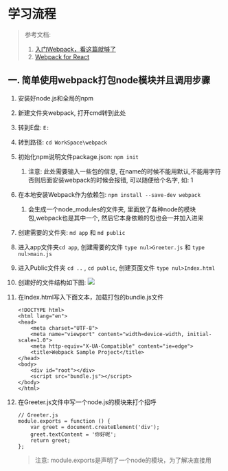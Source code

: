 ﻿# 学习流程
> 参考文档: 
>   1. [入门Webpack，看这篇就够了](http://www.jianshu.com/p/42e11515c10f)
>    2. [Webpack for React](http://www.pro-react.com/materials/appendixA/)

## 一. 简单使用webpack打包node模块并且调用步骤
1. 安装好node.js和全局的npm
2. 新建文件夹webpack, 打开cmd转到此处
3. 转到E盘: `E:`
4. 转到路径: `cd WorkSpace\webpack`
5. 初始化npm说明文件package.json: `npm init`
    1. 注意: 此处需要输入一些包的信息, 在name的时候不能用默认,不能用字符 否则后面安装webpack的时候会报错, 可以随便给个名字, 如: 1
6. 在本地安装Webpack作为依赖包: `npm install --save-dev webpack`
    1. 会生成一个node_modules的文件夹, 里面放了各种node的模块包,webpack也是其中一个, 然后它本身依赖的包也会一并加入进来
7. 创建需要的文件夹: `md app` 和 `md public`
8. 进入app文件夹`cd app`, 创建需要的文件 `type nul>Greeter.js` 和 `type nul>main.js`
9. 进入Public文件夹 `cd ..` , `cd public`, 创建页面文件 `type nul>Index.html`
10. 创建好的文件结构如下图:
    ![](http://i4.buimg.com/588926/50ff1684a4a29f4e.png)
11. 在Index.html写入下面文本，加载打包的bundle.js文件
    ```
    <!DOCTYPE html>
    <html lang="en">
    <head>
        <meta charset="UTF-8">
        <meta name="viewport" content="width=device-width, initial-scale=1.0">
        <meta http-equiv="X-UA-Compatible" content="ie=edge">
        <title>Webpack Sample Project</title>
    </head>
    <body>
        <div id="root"></div>
        <script src="bundle.js"></script>
    </body>
    </html>
    ```
12. 在Greeter.js文件中写一个node.js的模块来打个招呼
    ```
    // Greeter.js
    module.exports = function () {
        var greet = document.createElement('div');
        greet.textContent = '你好呢';
        return greet;
    };
    ```
    > 注意: module.exports是声明了一个node的模块，为了解决直接用<script>来引用没有命名空间的尴尬, 详细参考： [node.js module初步理解](http://www.cnblogs.com/dolphinX/p/3485260.html)
    
13. 在main.js里获取Greeter模块插入页面,实际上就是调用了greeter的函数
    ```
    // main.js
    var greeter = require('./Greeter.js');
    document.getElementById('root').appendChild(greeter());
    ```
    
14. 开始用webpack指定入口文件， 并打包所有依赖的js文件到指定文件
    ```
    E:/workspace/webpack/node_modules/.bin/webpack app/main.js public/bundle.js
    ```
    ![](http://i4.buimg.com/588926/1108d6c8ca77762e.png)
    > 注意, 如果不是全局安装的webpack, 这里需要用绝对路径来使用webpack命令， 第一个参数(app/main.js)就是用来指定入口文件， 而第二个参数(public/bundle.js)则是用来把依赖的所有js文件打包到这个bundle.js文件
    
15. 我们来调试下压缩的bundle.js, 看下执行顺序以及怎么执行依赖模块的

    ```js
    /******/ (function(modules) { // webpackBootstrap ----------------------------------    第一步   -----------
    /******/ 	// The module cache
    /******/ 	var installedModules = {};
    /******/
    /******/ 	// The require function
    /******/ 	function __webpack_require__(moduleId) {
    /******/
    /******/ 		// Check if module is in cache  -------------------------------  第四步  --------------
    /******/ 		if(installedModules[moduleId]) {
    /******/ 			return installedModules[moduleId].exports;
    /******/ 		}
    /******/ 		// Create a new module (and put it into the cache)
    /******/ 		var module = installedModules[moduleId] = {
    /******/ 			i: moduleId,
    /******/ 			l: false,
    /******/ 			exports: {}
    /******/ 		};
    /******/
    /******/ 		// Execute the module function
    /******/ 		modules[moduleId].call(module.exports, module, module.exports, __webpack_require__);
    /******/
    /******/ 		// Flag the module as loaded
    /******/ 		module.l = true;
    /******/
    /******/ 		// Return the exports of the module
    /******/ 		return module.exports;
    /******/ 	}
    /******/
    /******/
    /******/ 	// expose the modules object (__webpack_modules__) --------------------    第二步  -------------
    /******/ 	__webpack_require__.m = modules;
    /******/
    /******/ 	// expose the module cache
    /******/ 	__webpack_require__.c = installedModules;
    /******/
    /******/ 	// identity function for calling harmony imports with the correct context
    /******/ 	__webpack_require__.i = function(value) { return value; };
    /******/
    /******/ 	// define getter function for harmony exports
    /******/ 	__webpack_require__.d = function(exports, name, getter) {
    /******/ 		if(!__webpack_require__.o(exports, name)) {
    /******/ 			Object.defineProperty(exports, name, {
    /******/ 				configurable: false,
    /******/ 				enumerable: true,
    /******/ 				get: getter
    /******/ 			});
    /******/ 		}
    /******/ 	};
    /******/
    /******/ 	// getDefaultExport function for compatibility with non-harmony modules
    /******/ 	__webpack_require__.n = function(module) {
    /******/ 		var getter = module && module.__esModule ?
    /******/ 			function getDefault() { return module['default']; } :
    /******/ 			function getModuleExports() { return module; };
    /******/ 		__webpack_require__.d(getter, 'a', getter);
    /******/ 		return getter;
    /******/ 	};
    /******/
    /******/ 	// Object.prototype.hasOwnProperty.call
    /******/ 	__webpack_require__.o = function(object, property) { return Object.prototype.hasOwnProperty.call(object, property); };
    /******/
    /******/ 	// __webpack_public_path__
    /******/ 	__webpack_require__.p = "";
    /******/
    /******/ 	// Load entry module and return exports
    /******/ 	return __webpack_require__(__webpack_require__.s = 1); //--------------  第三步  ---------------
    /******/ })
    /************************************************************************/
    /******/ ([
    /* 0 */
    /***/ (function(module, exports) {
    
    // Greeter.js  ---------------------------------------------------------------   第六步  ------------------
    module.exports = function () {
        var greet = document.createElement('div');
        greet.textContent = '你好呢';
        return greet;
    };
    
    /***/ }),
    /* 1 */
    /***/ (function(module, exports, __webpack_require__) {
    
    // main.js  ------------------------------------------------------------------   第五步  ------------------
    var greeter = __webpack_require__(0);
    document.getElementById('root').appendChild(greeter());
    
    /***/ })
    /******/ ]);
    ```
    1. ==第一步==：进来可以看到modules就是一个数组，里面是放的就是两个模块函数的引用
    ![](http://i1.piimg.com/588926/16d45a88f878a12f.png)
    2. ==第二步==:  声明了一个`__webpack_require__`的函数对象， 用于按照id来调用并且返回模块，在里面存放modules这个全局模块容器，以后方便调用， 还放了些功能函数方便调用
    3. ==第三步==： 重要的一步，开始调用`__webpack_require__`函数了， 注意这里的1， 上面我们看到modules[1]就是main.js里面函数的引用， 所以这里是  从主要模块开始调用
    4. ==第四步==： 先看是否有缓存，没有的话根据ID用call直接开始调用真正的main.js里面的模块函数了
    5. ==第五步==： 调用到main模块， 可以看到把`__webpack_require__`函数的引用也传进来了， 方便进一步调用依赖的模块
    6. ==第六步==:  果然它开始调用0模块了， 就是Greeter.js, 这个模块没有依赖项了， 所有就没有把函数的引用传进来，然后返回了一个div, 里面写着你好呢， 这样一层一层返回就执行完所有的模块了，该做的事做完了， 自然页面就渲染出来了

## 二. 通过配置文件来使用Webpack
1. 通过配置文件来配置webpack包, 不容易出错而且易于部署, 用来代替上面指定入口文件, 压缩文件路径等, 当然还有跟多新功能, 新建配置文件 `type nul>webpack.config.js`, 这也是一个JS的模块
2. 简单定义下入口文件, 和输出路径
    ```
    module.exports = {
      entry:  __dirname + "/app/main.js",//已多次提及的唯一入口文件
      output: {
        path: __dirname + "/public",//打包后的文件存放的地方
        filename: "bundle.js"//打包后输出文件的文件名
      }
    }
    ```
    > 注：“__dirname”是node.js中的一个全局变量，它指向当前执行脚本所在的目录。
    
3. 如果现在你要打包就直接输入`E:/workspace/webpack/node_modules/.bin/webpack`就可以了, 这条命令会自动参考配置文件来打包项目
4. 有没有发现上面还要输入路径很烦的, 不过npm可以通过配置来引导任务执行, 相当于规定好npm的配置文件来指定执行任务, 用统一的`npm start`就可以去执行了, 不用知道具体细节, 这些都在配置文件中写清楚了
5. 更改package.json文件, 让`npm start`来执行webpack工作
    ```
    {
      "name": "1",
      "version": "1.0.0",
      "description": "",
      "main": "index.js",
      "scripts": {
        "start": "webpack" //配置的地方就是这里啦，相当于把npm的start命令指向webpack命令
      },
      "author": "",
      "license": "ISC",
      "devDependencies": {
        "webpack": "^2.6.0"
      }
    }
    ```
6. **Source Map**, 生成方便调试的代码，在webpack.config.js中加入这一句配置：`devtool: "eval-source-map"`
7. **热更新服务器(webpack-dev-server)**：Webpack有一个很实用的功能叫做热替换, 开发过程中都不需要刷新浏览器，任何前端代码的更改都会实时的在浏览器中表现出来，首先需要安装`Webpack-dev-server`到本地工作目录,一个轻量的node.js express服务器: 
    1. 安装命令：`npm install webpack-dev-server --save-dev`
    2. 看下版本： `E:\workspace\webpack\node_modules\.bin\webpack-dev-server -v`, 显示出来的是2.4.5, ==注意了==：网上一堆教你各种写配置文件的, 但是他们没有说是基于什么版本，这是十分坑爹的，看到版本后，一定要去[官方手册](https://webpack.js.org/configuration/)去查怎么配置，因为1.0和2.0版本相差很大，一不小心就错了，比如本文参考的文章中可以用`colors`这个属性，但是在自己的电脑上会报错，一定切记！！！
        ```        
        webpack-dev-server 2.4.5
        webpack 2.6.0
        ```
    3. 配置webpack.config.js如下
        ```
        module.exports = {
          devtool: "eval-source-map",
          entry:  __dirname + "/app/main.js",//已多次提及的唯一入口文件
          output: {
            path: __dirname + "/public",//打包后的文件存放的地方
            filename: "bundle.js"//打包后输出文件的文件名
          },
        
          devServer: {
            contentBase: "./public",//本地服务器所加载的页面所在的目录
            //colors: true,//终端中输出结果为彩色, 这句不能要，应该是兼容性问题
            historyApiFallback: true,//不跳转
            inline: true//实时刷新
          } 
        }
        ```
    4. 启动服务器： `E:\workspace\webpack\node_modules\.bin\webpack-dev-server`, 如下服务器就算是被启动了, 他提示你可以通过`http://localhost:8080/`访问，并且你动态更改js文件代码，就可以实时更新，注意：更改html是不能更新的，感觉没什么鸟用啊， 刷新下有多大不了的事呀.
    ![](http://i4.buimg.com/588926/60ad230666edca53.png)
        > 小技巧: 服务器启动后要停止用`Ctrl+C`, 再按提示输入`Y`就可以了
        
8. **Loader**：Webpack 本身只能处理 JavaScript 模块，如果要处理其他类型的文件，就需要使用 loader 进行转换。Loader 可以理解为是模块和资源的转换器，它本身是一个函数，接受源文件作为参数，返回转换的结果。这样，我们就可以通过 require 来加载任何类型的模块或文件，比如 CoffeeScript、 JSX、 LESS 或图片。下面就用loader加载一个json文件。
    1. 安装可以转换JSON的loader： 
        ```
        npm install --save-dev json-loader
        ```
    2. 在webpack.config.js中配置如下
        ```
        module.exports = {
          devtool: "eval-source-map",
          entry:  __dirname + "/app/main.js",//已多次提及的唯一入口文件
          output: {
            path: __dirname + "/public",//打包后的文件存放的地方
            filename: "bundle.js"//打包后输出文件的文件名
          },
        
          devServer: {
            contentBase: "./public",//本地服务器所加载的页面所在的目录
            historyApiFallback: true,//不跳转
            inline: true//实时刷新
          }，
          
          module: {
            loaders: [
                {
                    test: /\.json$/, //一个匹配loaders所处理的文件的拓展名的正则表达式（匹配以.json结尾的的字符串，$表示结尾位置）
                    loader: "json-loader" //loader的名称（必须）
                }
            ]
          }
        }
        ```
    3. 在app目录下:  `cd app` 创建config.json文件：`type nul>config.json`, 并写入招呼语
        ```
        {
            "greetText":"你好呀，我来自JSON!"
        }
        ```
    4. 在Greeter.js中引用JSON
        ```
        var config = require('./config.json');
        module.exports = function () {
            var greet = document.createElement('div');
            greet.textContent = config.greetText;
            return greet;
        };
        ```
    5. 用`npm start`重新压缩下, 打开Index.html即可看见
9. **Babel**: babel其实是一个编译javascript的符合node的模块包，可以通过编译ES6， ES7这些下一代没有被当前浏览器支持的标准编译为当前支持的js代码， 或者将react的JSX扩展语言转为标准的js, 下面使用babel的6版本来示例
    1. 下载babel核心包，loader编译包, es6的转码规则包，react的JSX转码规则包， 中间用空格分开
        ```
        npm install --save-dev babel-core babel-loader babel-preset-es2015 babel-preset-react
        ```
    2. 配置babel-loader和babel自己的配置文件, 这样webpack会自动读.babelrc配置结合loader允许写ES6的语法和JSX了，webpack会自动转换为当前js标准
        > webpack.config.js
        
        ```
        module.exports = {
          devtool: "eval-source-map",
          entry:  __dirname + "/app/main.js",//已多次提及的唯一入口文件
          output: {
            path: __dirname + "/public",//打包后的文件存放的地方
            filename: "bundle.js"//打包后输出文件的文件名
          },
        
          devServer: {
            contentBase: "./public",//本地服务器所加载的页面所在的目录
            historyApiFallback: true,//不跳转
            inline: true//实时刷新
          }，
          
          module: {
            loaders: [
                {
                    test: /\.json$/,
                    loader: "json-loader" 
                },
                {
                    test: /\.js$/,
                    exclude: /node_modules/, // 这个模块下的js文件不通过babel转换
                    loader: "babel-loader"
                }
            ]
          }
        }
        ```
        > 创建.babelrc文件`type nul>.babelrc`，并且引入规则如下 (这个奇怪的名字来源于linux系统习惯，用rc结尾的文件代表运行时自动加载的配置等文件)
        
        ```
        {
            "presets": [
                "react",
                "es2015"
            ]
        }
        ```
    3. 我们来用React来试一下， 先装react和react-dom
        ```
        npm install --save-dev react react-dom 
        ```
    4. 使用ES6语法和react的JSX语法来改写下Greeter.js和main.js如下, 
        ```
        import React, {Component} from 'react'
        import config from './config.json';
        class Greeter extends Component{
          render() {
            return (
              <div>
                {config.greetText}
              </div>
            );
          }
        }
        export default Greeter
        ```
        
        ```
        import React from 'react';
        import {render} from 'react-dom';
        import Greeter from './Greeter';
        render(<Greeter/>, document.getElementById('root'));
        ```
    5. 先`npm start`重新编译， 再打开服务器`E:\workspace\webpack\node_modules\.bin\webpack-dev-server`就可以热更新！
10. **CSS处理**:  webpack提供两个工具处理样式表，`css-loader` 和 `style-loader`，二者处理的任务不同，`css-loader`使你能够使用类似@import 和 url(...)的方法实现 require()的功能,`style-loader`将所有的计算后的样式加入页面中，二者组合在一起使你能够把样式表嵌入webpack打包后的JS文件中。
    1. 安装样式的包
        ```
        npm install --save-dev style-loader css-loader
        ```
    2. 在webpack.config.js配置文件中增加loader配置
        ```
        module.exports = {
          devtool: "eval-source-map",
          entry: __dirname + "/app/main.js",//已多次提及的唯一入口文件
          output: {
            path: __dirname + "/public",//打包后的文件存放的地方
            filename: "bundle.js"//打包后输出文件的文件名
          },
        
          devServer: {
            contentBase: "./public",//本地服务器所加载的页面所在的目录
            historyApiFallback: true,//不跳转
            inline: true//实时刷新
          },
        
          module: {
            loaders: [
              {
                test: /\.json$/,
                loader: "json-loader"
              },
              {
                test: /\.js$/,
                exclude: /node_modules/, // 这个模块下的js文件不通过babel转换
                loader: "babel-loader"
              },
              {
                test: /\.css$/,
                loader: 'style-loader!css-loader?modules'//添加对样式表的处理, 并且分开为css模块
              }
            ]
          }
        }
        ```
        > 注：`(style!css?modules)`:感叹号(!)的作用在于使同一文件能够使用不同类型的loader,而`?modules`则是把css打包为单独的模块, 单独打包为一个css文件, 不要这句则会和js打包到一起(05/26注: 调试发现并没有打包为单独的css文件, 而且不用`?modules`css都不起作用, 应该是版本问题, 加了这句才能正常显示样式, 而且后来了解到module里面用loaders是1.*版本的问题, 2.*后都用rules了)
        
    3. 在app文件夹里新建main.css文件: `cd app` >> `type nul>main.cs`, 并且设置写样式如下
        ```
        html {
          box-sizing: border-box;
          -ms-text-size-adjust: 100%;
          -webkit-text-size-adjust: 100%;
        }
        
        *, *:before, *:after {
          box-sizing: inherit;
        }
        
        body {
          margin: 0;
          font-family: 'Helvetica Neue', Helvetica, Arial, sans-serif;
        }
        
        h1, h2, h3, h4, h5, h6, p, ul {
          margin: 0;
          padding: 0;
        }
        ```
    4. webpack只有单一的入口，其它的模块需要通过 import, require, url等导入相关位置，为了让webpack能找到”main.css“文件，我们把它导入单一入口”main.js “中, main.js配置如下
        ```
        import React from 'react';
        import { render } from 'react-dom';
        import Greeter from './Greeter';
        import './main.css'; //使用require导入css文件
        render(<Greeter />, document.getElementById('root'));
        ```
    5. 再单独为Greeter.js模块增加Greeter.css文件增加样式并且引入Greeter.js文件
        ```
        type nul>Greeter.css
        ```
        
        ```
        #root {
            color: red;
            background-color: #eee;
            padding: 10px;
            border: 3px solid #ccc;
        }
        ```
        ```
        import React, { Component } from 'react'
        import config from './config.json';
        import styles from './Greeter.css'; //导入
        class Greeter extends Component {
            render() {
                return (
                    <div className={styles.root}> // 增加css类名
                        {config.greetText}
                    </div>
                );
            }
        }
        export default Greeter
        ```
11. **插件(Plugins)**: 用来扩展webpack功能的组件, 会在整个构建过程中生效, 执行相关的任务, loaders和Plugins是完全不同的东西, loaders是在打包构建过程中处理各种源文件(JSX, Sass, Less)等转化为当前浏览器支持的格式的一种模块, 而插件是整个构建过程都起作用的
    1. HtmlWebpackPlugin插件:这个插件的作用是依据一个自定义的简单的模板，帮你生成一个最终的Html5文件，这个文件中自动引用了你用wbpack打包后的JS文件, 相当于一个基本页面,  每次编译都在文件名中插入一个不同的哈希值, 防止引用缓存的外部文件问题. 用法如下:
        1. 安装这个插件
            ```
            npm install --save-dev html-webpack-plugin
            ```
        2. 删除目前文件结构中的public文件夹, 里面的bundle.js由webpack打包自动生成, 而Index.html页面则可以通过这个插件自动生成(本例子中不管这个文件夹也是可以的)
        3. 在app目录下创建一个用于插件的Html的模版, 这是个基本的html5默认页面. 注意此刻不用引用例如bundle.js等js或者css文件, 等到插件自动生成的时候会自动引用进来, 本例中命名模版名称为: `index.templ.html`, 代码如下
            ```
            <!DOCTYPE html>
            <html lang="en">
            <head>
                <meta charset="UTF-8">
                <meta name="viewport" content="width=device-width, initial-scale=1.0">
                <meta http-equiv="X-UA-Compatible" content="ie=edge">
                <title>Document</title>
            </head>
            <body>
                <div id='root'>
                </div>
            </body>
            </html>
            ```
        4. 更改webpack配置文件, 新建一个build文件夹来存放最终输出的文件(为什么叫build, 这是个工程习惯)
            ```
            var webpack = require('webpack');
            var HtmlWebpackPlugin = require('html-webpack-plugin');
            module.exports = {
              devtool: "eval-source-map",
              entry: __dirname + "/app/main.js",//已多次提及的唯一入口文件
              output: {
                path: __dirname + "/build",//打包后的文件存放的地方
                filename: "bundle.js"//打包后输出文件的文件名
              },
            
              devServer: {
                contentBase: "./build",//本地服务器所加载的页面所在的目录
                historyApiFallback: true,//不跳转
                inline: true//实时刷新
              },
            
              module: {
                loaders: [
                  { test: /\.json$/,loader: "json-loader"},
                  { test: /\.js$/, exclude: /node_modules/,  loader: "babel-loader"},
                  { test: /\.css$/, loader: "style-loader!css-loader?modules"}
                ]
              },
              plugins: [
                new HtmlWebpackPlugin({
                  template: __dirname + "/app/index.tmpl.html"//new 一个这个插件的实例，并传入相关的参数
                })
              ],
            }
            ```
        5. 运行`npm start`后看到自动生成Public文件夹和bundle.js, Index.html文件

12. 使用`extract-text-webpack-plugin`插件分离css文件:
    1. 安装extract-text-webpack-plugin
        ```
        npm install --save-dev extract-text-webpack-plugin
        ```
    2. 配置webpack.config.js
        ```
        var webpack = require('webpack');
        var HtmlWebpackPlugin = require('html-webpack-plugin');
        const ExtractTextPlugin = require("extract-text-webpack-plugin"); // 引入插件
        
        module.exports = {
          devtool: "eval-source-map",
          entry: __dirname + "/app/main.js",//已多次提及的唯一入口文件
          output: {
            path: __dirname + "/build",//打包后的文件存放的地方
            filename: "bundle.js"//打包后输出文件的文件名
          },
        
          devServer: {
            //contentBase: "./build",//本地服务器所加载的页面所在的目录
            historyApiFallback: true,//不跳转
            inline: true//实时刷新
          },
        
          module: {
            loaders: [
              { test: /\.json$/, loader: "json-loader" },
              { test: /\.js$/, exclude: /node_modules/, loader: "babel-loader" },
              // { test: /\.css$/, loader: "style-loader!css-loader?modules" },
              {
                test: /\.css$/,
                loader: ExtractTextPlugin.extract({ // 分离配置
                  fallback: "style-loader",
                  use: "css-loader"
                })
              }
            ]
          },
          plugins: [
            new HtmlWebpackPlugin({
              template: __dirname + "/app/index.tmpl.html"//new 一个这个插件的实例，并传入相关的参数
            }),
            new ExtractTextPlugin("styles.css"),  // 新建style.css文件打包所有css
          ],
        }
        ```
        
    3. 重新压缩文件`npm start`, 这样就会在build文件夹下面自动生成style.css文件存放所有的css样式, 同样Index.html文件也会自动引入此文件, 实现css文件从bundle.js中分开
    
    
        
## 三. 产品阶段Webpack构建

        